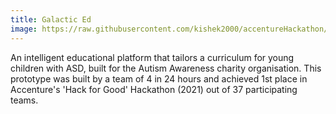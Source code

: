 ```yaml
---
title: Galactic Ed
image: https://raw.githubusercontent.com/kishek2000/accentureHackathon/master/galactic-education/public/showcaseThumbnail.PNG
---
```


An intelligent educational platform that tailors a curriculum for young children with ASD, built for the Autism Awareness charity
organisation.
This prototype was built by a team of 4 in 24 hours and achieved 1st place in Accenture's 'Hack for Good' Hackathon (2021) out
of 37 participating teams.

